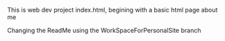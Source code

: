 This is web dev project index.html, begining with a basic html page about me

Changing the ReadMe using the WorkSpaceForPersonalSite branch